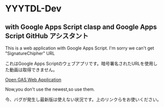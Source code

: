 # YYYTDL-Dev  

## with Google Apps Script clasp and Google Apps Script GitHub アシスタント  

This is a web application with Google Apps Script. I'm sorry we can't get "SignatureChipher" URL  

これはGoogle Apps Scriptのウェブアプリです。暗号署名されたURLを使用した動画は取得できません。  

<a href="https://script.google.com/macros/s/AKfycbyE0XiOZ4NVw0liBuZp2tPimjDLqY3ya4ubSvpTu54dkWDVenuMg14jpkxcH-DDjOwH/exec" target="_blank" rel="noopener">Open GAS Web Application</a>  

Now,you don't use the newest,so use them.  

今、バグが発生し最新版は使えない状況です。上のリンクらをお使いください。
